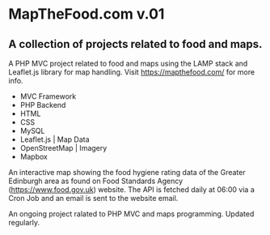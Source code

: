 # MapTheFood.com v.01

## A collection of projects related to food and maps.

A PHP MVC project related to food and maps using the LAMP stack and Leaflet.js library for map handling. Visit https://mapthefood.com/ for more info.

- MVC Framework
- PHP Backend
- HTML
- CSS
- MySQL
- Leaflet.js | Map Data
- OpenStreetMap | Imagery
- Mapbox

An interactive map showing the food hygiene rating data of the Greater Edinburgh area as found on Food Standards Agency (https://www.food.gov.uk) website.
The API is fetched daily at 06:00 via a Cron Job and an email is sent to the website email.

An ongoing project ralated to PHP MVC and maps programming. Updated regularly.
